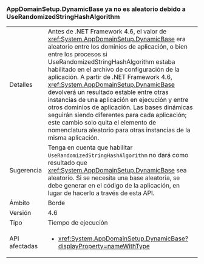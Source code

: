 ### <a name="appdomainsetupdynamicbase-is-no-longer-randomized-by-userandomizedstringhashalgorithm"></a>AppDomainSetup.DynamicBase ya no es aleatorio debido a UseRandomizedStringHashAlgorithm

|   |   |
|---|---|
|Detalles|Antes de .NET Framework 4.6, el valor de <xref:System.AppDomainSetup.DynamicBase> era aleatorio entre los dominios de aplicación, o bien entre los procesos si UseRandomizedStringHashAlgorithm estaba habilitado en el archivo de configuración de la aplicación. A partir de .NET Framework 4.6, <xref:System.AppDomainSetup.DynamicBase> devolverá un resultado estable entre otras instancias de una aplicación en ejecución y entre otros dominios de aplicación. Las bases dinámicas seguirán siendo diferentes para cada aplicación; este cambio solo quita el elemento de nomenclatura aleatorio para otras instancias de la misma aplicación.|
|Sugerencia|Tenga en cuenta que habilitar <code>UseRandomizedStringHashAlgorithm</code> no dará como resultado que <xref:System.AppDomainSetup.DynamicBase> sea aleatorio. Si se necesita una base aleatoria, se debe generar en el código de la aplicación, en lugar de hacerlo a través de esta API.|
|Ámbito|Borde|
|Versión|4.6|
|Tipo|Tiempo de ejecución|
|API afectadas|<ul><li><xref:System.AppDomainSetup.DynamicBase?displayProperty=nameWithType></li></ul>|

